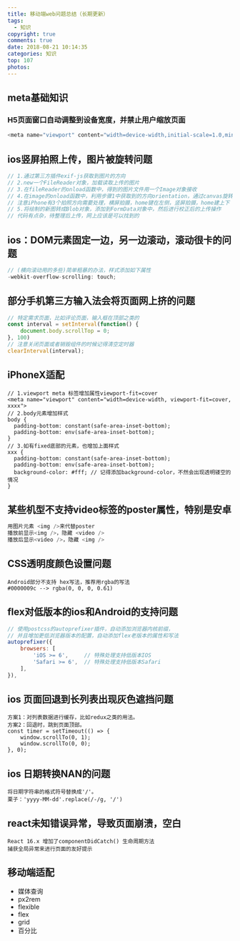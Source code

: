 ```yaml
---
title: 移动端web问题总结（长期更新）
tags:
  - 知识
copyright: true
comments: true
date: 2018-08-21 10:14:35
categories: 知识
top: 107
photos:
---
```


## meta基础知识
### H5页面窗口自动调整到设备宽度，并禁止用户缩放页面
```javascript
<meta name="viewport" content="width=device-width,initial-scale=1.0,minimum-scale=1.0,maximum-scale=1.0,user-scalable=no" />
```

## ios竖屏拍照上传，图片被旋转问题
```js
// 1.通过第三方插件exif-js获取到图片的方向
// 2.new一个FileReader对象，加载读取上传的图片
// 3.在fileReader的onload函数中，得到的图片文件用一个Image对象接收
// 4.在image的onload函数中，利用步骤1中获取到的方向orientation，通过canvas旋转校正，重新绘制一张新图
// 注意iPhone有3个拍照方向需要处理，横屏拍摄，home键在左侧，竖屏拍摄，home建上下
// 5.将绘制的新图转成Blob对象，添加到FormData对象中，然后进行校正后的上传操作
// 代码有点杂，待整理后上传，网上应该是可以找到的
```

## ios：DOM元素固定一边，另一边滚动，滚动很卡的问题
```js
// (横向滚动用的多些)简单粗暴的办法，样式添加如下属性
-webkit-overflow-scrolling: touch;
```

## 部分手机第三方输入法会将页面网上挤的问题
```js
// 特定需求页面，比如评论页面，输入框在顶部之类的
const interval = setInterval(function() {
    document.body.scrollTop = 0;
}, 100)
// 注意关闭页面或者销毁组件的时候记得清空定时器
clearInterval(interval);
```

## iPhoneX适配
```
// 1.viewport meta 标签增加属性viewport-fit=cover
<meta name="viewport" content="width=device-width, viewport-fit=cover, xxxx">
// 2.body元素增加样式
body {
  padding-bottom: constant(safe-area-inset-bottom);
  padding-bottom: env(safe-area-inset-bottom);
}
// 3.如有fixed底部的元素，也增加上面样式
xxx {
  padding-bottom: constant(safe-area-inset-bottom);
  padding-bottom: env(safe-area-inset-bottom);
  background-color: #fff; // 记得添加background-color，不然会出现透明镂空的情况
}
```

## 某些机型不支持video标签的poster属性，特别是安卓
```js
用图片元素 <img />来代替poster
播放前显示<img />，隐藏 <video />
播放后显示<video />，隐藏 <img />
```

## CSS透明度颜色设置问题
```
Android部分不支持 hex写法，推荐用rgba的写法
#0000009c --> rgba(0, 0, 0, 0.61)
```

## flex对低版本的ios和Android的支持问题
```js
// 使用postcss的autoprefixer插件，自动添加浏览器内核前缀，
// 并且增加更低浏览器版本的配置，自动添加flex老版本的属性和写法
autoprefixer({
    browsers: [
        'iOS >= 6',     // 特殊处理支持低版本IOS
        'Safari >= 6',  // 特殊处理支持低版本Safari
    ],
}),
```

## ios 页面回退到长列表出现灰色遮挡问题
```
方案1：对列表数据进行缓存，比如redux之类的用法。
方案2：回退时，跳到页面顶部。
const timer = setTimeout(() => {
    window.scrollTo(0, 1);
    window.scrollTo(0, 0);
}, 0);
```

## ios 日期转换NAN的问题
```
将日期字符串的格式符号替换成'/'。
栗子：'yyyy-MM-dd'.replace(/-/g, '/')
```

## react未知错误异常，导致页面崩溃，空白
```
React 16.x 增加了componentDidCatch() 生命周期方法
捕获全局异常来进行页面的友好提示
```

## 移动端适配
- 媒体查询
- px2rem
- flexible
- flex
- grid
- 百分比
